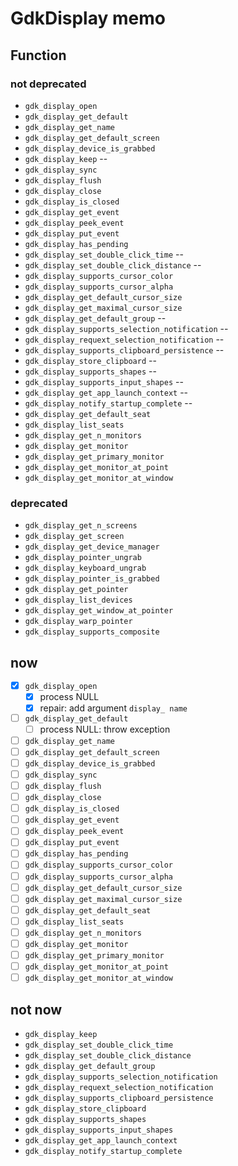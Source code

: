 GdkDisplay memo
===============

Function
--------

### not deprecated

* `gdk_display_open`
* `gdk_display_get_default`
* `gdk_display_get_name`
* `gdk_display_get_default_screen`
* `gdk_display_device_is_grabbed`
* `gdk_display_keep`				--
* `gdk_display_sync`
* `gdk_display_flush`
* `gdk_display_close`
* `gdk_display_is_closed`
* `gdk_display_get_event`
* `gdk_display_peek_event`
* `gdk_display_put_event`
* `gdk_display_has_pending`
* `gdk_display_set_double_click_time`		--
* `gdk_display_set_double_click_distance`	--
* `gdk_display_supports_cursor_color`
* `gdk_display_supports_cursor_alpha`
* `gdk_display_get_default_cursor_size`
* `gdk_display_get_maximal_cursor_size`
* `gdk_display_get_default_group`		--
* `gdk_display_supports_selection_notification`	--
* `gdk_display_requext_selection_notification`	--
* `gdk_display_supports_clipboard_persistence`	--
* `gdk_display_store_clipboard`			--
* `gdk_display_supports_shapes`			--
* `gdk_display_supports_input_shapes`		--
* `gdk_display_get_app_launch_context`		--
* `gdk_display_notify_startup_complete`		--
* `gdk_display_get_default_seat`
* `gdk_display_list_seats`
* `gdk_display_get_n_monitors`
* `gdk_display_get_monitor`
* `gdk_display_get_primary_monitor`
* `gdk_display_get_monitor_at_point`
* `gdk_display_get_monitor_at_window`

### deprecated

* `gdk_display_get_n_screens`
* `gdk_display_get_screen`
* `gdk_display_get_device_manager`
* `gdk_display_pointer_ungrab`
* `gdk_display_keyboard_ungrab`
* `gdk_display_pointer_is_grabbed`
* `gdk_display_get_pointer`
* `gdk_display_list_devices`
* `gdk_display_get_window_at_pointer`
* `gdk_display_warp_pointer`
* `gdk_display_supports_composite`

now
---

* [x] `gdk_display_open`
	+ [x] process NULL
	+ [x] repair: add argument `display_ name`
* [ ] `gdk_display_get_default`
	+ [ ] process NULL: throw exception
* [ ] `gdk_display_get_name`
* [ ] `gdk_display_get_default_screen`
* [ ] `gdk_display_device_is_grabbed`
* [ ] `gdk_display_sync`
* [ ] `gdk_display_flush`
* [ ] `gdk_display_close`
* [ ] `gdk_display_is_closed`
* [ ] `gdk_display_get_event`
* [ ] `gdk_display_peek_event`
* [ ] `gdk_display_put_event`
* [ ] `gdk_display_has_pending`
* [ ] `gdk_display_supports_cursor_color`
* [ ] `gdk_display_supports_cursor_alpha`
* [ ] `gdk_display_get_default_cursor_size`
* [ ] `gdk_display_get_maximal_cursor_size`
* [ ] `gdk_display_get_default_seat`
* [ ] `gdk_display_list_seats`
* [ ] `gdk_display_get_n_monitors`
* [ ] `gdk_display_get_monitor`
* [ ] `gdk_display_get_primary_monitor`
* [ ] `gdk_display_get_monitor_at_point`
* [ ] `gdk_display_get_monitor_at_window`

not now
-------

* `gdk_display_keep`
* `gdk_display_set_double_click_time`
* `gdk_display_set_double_click_distance`
* `gdk_display_get_default_group`
* `gdk_display_supports_selection_notification`
* `gdk_display_requext_selection_notification`
* `gdk_display_supports_clipboard_persistence`
* `gdk_display_store_clipboard`
* `gdk_display_supports_shapes`
* `gdk_display_supports_input_shapes`
* `gdk_display_get_app_launch_context`
* `gdk_display_notify_startup_complete`
